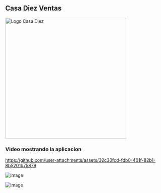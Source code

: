 ## Casa Diez Ventas


<img src="https://github.com/user-attachments/assets/8103b70d-4165-4552-929f-93b81fedd31c" alt="Logo Casa Diez" width="383" height="383">

### Video mostrando la aplicacion

https://github.com/user-attachments/assets/32c33fcd-fdb0-401f-82b1-8b5201b75879

![image](https://github.com/user-attachments/assets/8891772c-4cdb-4a28-a557-ee5e5cac337b)

![image](https://github.com/user-attachments/assets/1839522a-5742-41e9-88b9-e7fa4ade996a)
